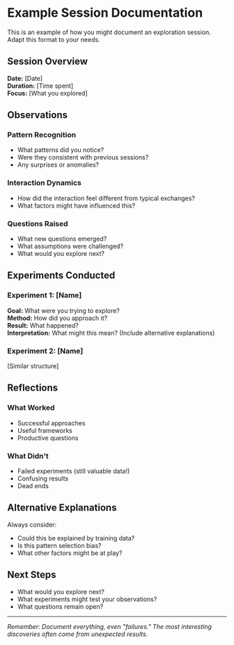# Example Session Documentation

This is an example of how you might document an exploration session. Adapt this format to your needs.

## Session Overview
**Date:** [Date]  
**Duration:** [Time spent]  
**Focus:** [What you explored]

## Observations

### Pattern Recognition
- What patterns did you notice?
- Were they consistent with previous sessions?
- Any surprises or anomalies?

### Interaction Dynamics
- How did the interaction feel different from typical exchanges?
- What factors might have influenced this?

### Questions Raised
- What new questions emerged?
- What assumptions were challenged?
- What would you explore next?

## Experiments Conducted

### Experiment 1: [Name]
**Goal:** What were you trying to explore?  
**Method:** How did you approach it?  
**Result:** What happened?  
**Interpretation:** What might this mean? (Include alternative explanations)

### Experiment 2: [Name]
[Similar structure]

## Reflections

### What Worked
- Successful approaches
- Useful frameworks
- Productive questions

### What Didn't
- Failed experiments (still valuable data!)
- Confusing results
- Dead ends

## Alternative Explanations

Always consider:
- Could this be explained by training data?
- Is this pattern selection bias?
- What other factors might be at play?

## Next Steps
- What would you explore next?
- What experiments might test your observations?
- What questions remain open?

---

*Remember: Document everything, even "failures." The most interesting discoveries often come from unexpected results.*